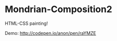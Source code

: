Mondrian-Composition2
=====================

HTML-CSS painting!

Demo: http://codepen.io/anon/pen/raYMZE
